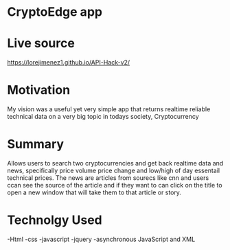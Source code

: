 # CryptoEdge app
# Live source 
https://lorejimenez1.github.io/API-Hack-v2/

# Motivation 
My vision was a useful yet very simple app that returns realtime reliable technical data on a very big topic in todays society, Cryptocurrency



# Summary
Allows users to search two cryptocurrencies and get back realtime data and news, specifically price volume price change and low/high of day essentail technical prices. The news are articles from sourecs like cnn and users ccan see the source of the article and if they want to can click on the title to open a new window that will take them to that article or story.
# Technolgy Used
-Html
-css
-javascript
-jquery
-asynchronous JavaScript and XML 
